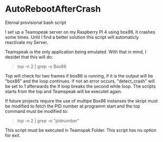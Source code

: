 # AutoRebootAfterCrash
Eternal provisional bash script

I set up a Teamspeak server on my Raspberry PI 4 using box86, it crashes some times.
Until I find a better solution this script will automaticly reactivate my Server.

Teamspeak is the only application being emulated. With that in mind, I desidet that this will do:

>top -n 2 | grep -o Box86

Top will check for two frames if box86 is running, if it is the output will be "box86" and the loop continues.
If not an error occurs, "detect_crash" will be set to 1 afterwards the if loop breaks the second while loop.
The scripts starts from the top and Teamspeak will be executet again. 

If future projects require the use of multipe Box86 instanses the skript must be modified to fetch the PID number
at programm start and the top command must be modified to:

>top -n 2 | grep -o "pidnumber"

This script must be executed in Teamspak Folder.
This script has no option for exit.
